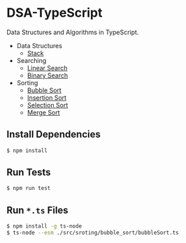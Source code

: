 # DSA-TypeScript

Data Structures and Algorithms in TypeScript.

- Data Structures
  - [Stack](./src/stack/)
- Searching
  - [Linear Search](./src/searching/linear_search/)
  - [Binary Search](./src/searching/binary_search/)
- Sorting
  - [Bubble Sort](./src/sorting/bubble_sort/)
  - [Insertion Sort](./src/sorting/insertion_sort/)
  - [Selection Sort](./src/sorting/selection_sort/)
  - [Merge Sort](./src/sorting/merge_sort/)

## Install Dependencies

```bash
$ npm install
```

## Run Tests

```bash
$ npm run test
```

## Run `*.ts` Files

```bash
$ npm install -g ts-node
$ ts-node --esm ./src/sroting/bubble_sort/bubbleSort.ts
```